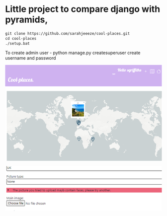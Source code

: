 # Little project to compare django with pyramids,

```
git clone https://github.com/sarahjeeeze/cool-places.git
cd cool-places
./setup.bat
```
To create admin user - 
python manage.py createsuperuser
create username and password

![](screenshots/map.png)



![](screenshots/face_error.png)
